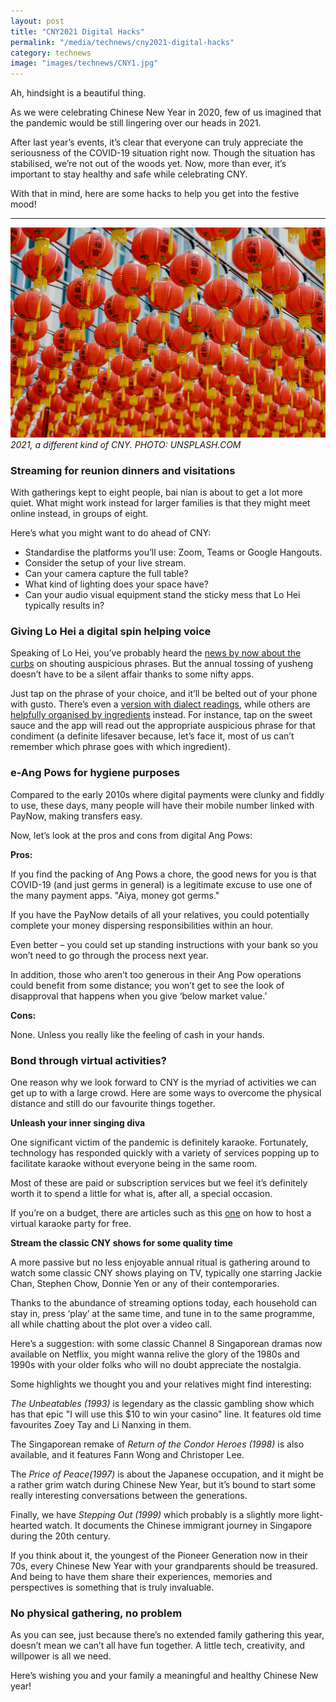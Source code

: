 ```yaml
---
layout: post
title: "CNY2021 Digital Hacks"
permalink: "/media/technews/cny2021-digital-hacks"
category: technews
image: "images/technews/CNY1.jpg"
---
```


Ah, hindsight is a beautiful thing. 

As we were celebrating Chinese New Year in 2020, few of us imagined that the pandemic would be still lingering over our heads in 2021. 

After last year’s events, it’s clear that everyone can truly appreciate the seriousness of the COVID-19 situation right now. Though the situation has stabilised, we’re not out of the woods yet. Now, more than ever, it’s important to stay healthy and safe while celebrating CNY.

With that in mind, here are some hacks to help you get into the festive mood!

---

![2021, a didfferent kind of CNY](/images/technews/CNY1.jpg)
*2021, a different kind of CNY.  PHOTO: UNSPLASH.COM*

### **Streaming for reunion dinners and visitations**

With gatherings kept to eight people, bai nian is about to get a lot more quiet. What might work instead for larger families is that they might meet online instead, in groups of eight.


Here’s what you might want to do ahead of CNY: 

- Standardise the platforms you’ll use: Zoom, Teams or Google Hangouts.
- Consider the setup of your live stream. 
- Can your camera capture the full table?
- What kind of lighting does your space have?  
- Can your audio visual equipment stand the sticky mess that Lo Hei typically results in? 


### Giving Lo Hei a digital spin helping voice

Speaking of Lo Hei, you’ve probably heard the [news by now about the curbs](https://www.straitstimes.com/life/food/masks-and-gloves-on-and-no-shouting-please-quieter-lohei-to-welcome-year-of-the-ox) on shouting auspicious phrases. But the annual tossing of yusheng doesn’t have to be a silent affair thanks to some nifty apps. 

Just tap on the phrase of your choice, and it’ll be belted out of your phone with gusto. There’s even a [version with dialect readings](http://djbeng.com/lohei.html), while others are [helpfully organised by ingredients](https://lovolume-lohei.sg) instead. For instance, tap on the sweet sauce and the app will read out the appropriate auspicious phrase for that condiment (a definite lifesaver because, let’s face it, most of us can’t remember which phrase goes with which ingredient). 


### e-Ang Pows for hygiene purposes

Compared to the early 2010s where digital payments were clunky and fiddly to use, these days, many people will have their mobile number linked with PayNow, making transfers easy. 

Now, let’s look at the pros and cons from digital Ang Pows: 

**Pros:** 

If you find the packing of Ang Pows a chore, the good news for you is that COVID-19 (and just germs in general) is a legitimate excuse to use one of the many payment apps. "Aiya, money got germs."

If you have the PayNow details of all your relatives, you could potentially complete your money dispersing responsibilities within an hour. 

Even better – you could set up standing instructions with your bank so you won’t need to go through the process next year.

In addition, those who aren’t too generous in their Ang Pow operations could benefit from some distance; you won’t get to see the look of disapproval that happens when you give ‘below market value.’

**Cons:** 

None. Unless you really like the feeling of cash in your hands. 

### **Bond through virtual activities?**

One reason why we look forward to CNY is the myriad of activities we can get up to with a large crowd. Here are some ways to overcome the physical distance and still do our favourite things together. 

**Unleash your inner singing diva**

One significant victim of the pandemic is definitely karaoke. Fortunately, technology has responded quickly with a variety of services popping up to facilitate karaoke without everyone being in the same room. 

Most of these are paid or subscription services but we feel it’s definitely worth it to spend a little for what is, after all, a special occasion. 

If you’re on a budget, there are articles such as this [one](https://www.wired.com/story/zoom-karaoke-party/) on how to host a virtual karaoke party for free.  


**Stream the classic CNY shows for some quality time**

A more passive but no less enjoyable annual ritual is gathering around to watch some classic CNY shows playing on TV, typically one starring Jackie Chan, Stephen Chow, Donnie Yen or any of their contemporaries. 

Thanks to the abundance of streaming options today, each household can stay in, press ‘play’ at the same time, and tune in to the same programme, all while chatting about the plot over a video call. 

Here’s a suggestion: with some classic Channel 8 Singaporean dramas now available on Netflix, you might wanna relive the glory of the 1980s and 1990s with your older folks who will no doubt appreciate the nostalgia. 

Some highlights we thought you and your relatives might find interesting: 

*The Unbeatables (1993)* is legendary as the classic gambling show which has that epic "I will use this $10 to win your casino" line. It features old time favourites Zoey Tay and Li Nanxing in them. 

The Singaporean remake of *Return of the Condor Heroes (1998)* is also available, and it features Fann Wong and Christoper Lee. 
 
The *Price of Peace(1997)* is about the Japanese occupation, and it might be a rather grim watch during Chinese New Year, but it’s bound to start some really interesting conversations between the generations.

Finally, we have *Stepping Out (1999)* which probably is a slightly more light-hearted watch. It documents the Chinese immigrant journey in Singapore during the 20th century. 

If you think about it, the youngest of the Pioneer Generation now in their 70s, every Chinese New Year with your grandparents should be treasured. And being to have them share their experiences, memories and perspectives is something that is truly invaluable. 


### No physical gathering, no problem


As you can see, just because there’s no extended family gathering this year, doesn’t mean we can’t all have fun together. A little tech, creativity, and willpower is all we need. 

Here’s wishing you and your family a meaningful and healthy Chinese New year!
